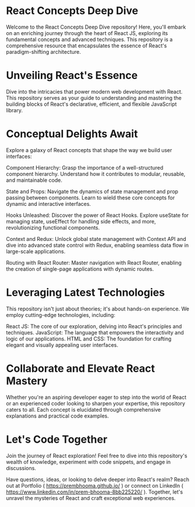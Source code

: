 <h1>React Concepts Deep Dive</h1>
Welcome to the React Concepts Deep Dive repository! Here, you'll embark on an enriching journey through the heart of React JS, exploring its fundamental concepts and advanced techniques. This repository is a comprehensive resource that encapsulates the essence of React's paradigm-shifting architecture.

<h1>Unveiling React's Essence</h1>
Dive into the intricacies that power modern web development with React. This repository serves as your guide to understanding and mastering the building blocks of React's declarative, efficient, and flexible JavaScript library.

<h1>Conceptual Delights Await</h1>
Explore a galaxy of React concepts that shape the way we build user interfaces:

Component Hierarchy: Grasp the importance of a well-structured component hierarchy. Understand how it contributes to modular, reusable, and maintainable code.

State and Props: Navigate the dynamics of state management and prop passing between components. Learn to wield these core concepts for dynamic and interactive interfaces.

Hooks Unleashed: Discover the power of React Hooks. Explore useState for managing state, useEffect for handling side effects, and more, revolutionizing functional components.

Context and Redux: Unlock global state management with Context API and dive into advanced state control with Redux, enabling seamless data flow in large-scale applications.

Routing with React Router: Master navigation with React Router, enabling the creation of single-page applications with dynamic routes.

<h1>Leveraging Latest Technologies</h1>
This repository isn't just about theories; it's about hands-on experience. We employ cutting-edge technologies, including:

React JS: The core of our exploration, delving into React's principles and techniques.
JavaScript: The language that empowers the interactivity and logic of our applications.
HTML and CSS: The foundation for crafting elegant and visually appealing user interfaces.
<h1>Collaborate and Elevate React Mastery</h1>
Whether you're an aspiring developer eager to step into the world of React or an experienced coder looking to sharpen your expertise, this repository caters to all. Each concept is elucidated through comprehensive explanations and practical code examples.

<h1>Let's Code Together</h1>
Join the journey of React exploration! Feel free to dive into this repository's wealth of knowledge, experiment with code snippets, and engage in discussions.

Have questions, ideas, or looking to delve deeper into React's realm? Reach out at Portfolio ( https://prembhooma.github.io/ ) or connect on LinkedIn ( https://www.linkedin.com/in/prem-bhooma-8bb225220/ ). Together, let's unravel the mysteries of React and craft exceptional web experiences.
